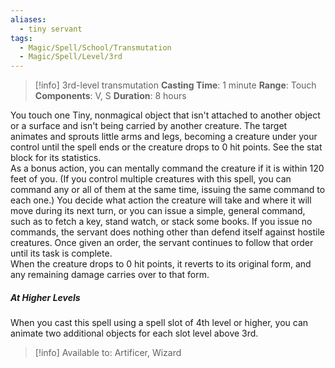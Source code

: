 ```yaml
---
aliases:
  - tiny servant
tags:
  - Magic/Spell/School/Transmutation
  - Magic/Spell/Level/3rd
---
```

>[!info]
>3rd-level transmutation
>**Casting Time**: 1 minute
>**Range**: Touch
>**Components**: V, S
>**Duration**: 8 hours

You touch one Tiny, nonmagical object that isn't attached to another object or a surface and isn't being carried by another creature. The target animates and sprouts little arms and legs, becoming a creature under your control until the spell ends or the creature drops to 0 hit points. See the stat block for its statistics.<br>
As a bonus action, you can mentally command the creature if it is within 120 feet of you. (If you control multiple creatures with this spell, you can command any or all of them at the same time, issuing the same command to each one.) You decide what action the creature will take and where it will move during its next turn, or you can issue a simple, general command, such as to fetch a key, stand watch, or stack some books. If you issue no commands, the servant does nothing other than defend itself against hostile creatures. Once given an order, the servant continues to follow that order until its task is complete.<br>
When the creature drops to 0 hit points, it reverts to its original form, and any remaining damage carries over to that form.
##### At Higher Levels
When you cast this spell using a spell slot of 4th level or higher, you can animate two additional objects for each slot level above 3rd.<br>
>[!info] Available to:
>Artificer, Wizard